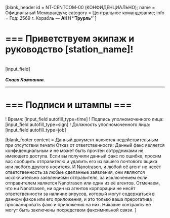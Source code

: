 [blank_header
id = NT-CENTCOM-00 (КОНФИДЕНЦИАЛЬНО);
name = Официальный Меморандум;
category = Центральное командование;
info = Год: 2569 г. Корабль — <b>АКН ‘’Трурль’’</b>
]
# === Приветствуем экипаж и руководство [station_name]!
<br>
[input_field]
<br>
<br>
<b><i>Слава Компании.</i></b>

---

# === Подписи и штампы ===

! Время: [input_field autofill_type=time]
! Подпись уполномоченного лица: [input_field autofill_type=sign]
! Должность уполномоченного лица: [input_field autofill_type=job]

[blank_footer
content = Данный документ является недействительным при отсутствии печати
Отказ от ответственности: Данный факс является конфиденциальным и не может быть прочтен сотрудниками не имеющего доступа. Если вы получили данный факс по ошибке, просим вас сообщить отправителю и удалить его из вашего почтового ящика или любого другого носителя.
И Nanotrasen, и любой её агент не несёт ответственность за любые сделанные заявления, они являются исключительно заявлениями отправителя, за исключением если отправителем является Nanotrasen или один из её агентов. Отмечаем, что ни Nanotrasen, ни один из агентов корпорации не несёт ответственности за наличие вирусов, который могут содержаться в данном факсе или его приложения, и это только ваша прерогатива просканировать факс и приложения на них. Никакие контракты не могут быть заключены посредством факсимильной связи.
]
